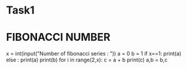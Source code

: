# Task1
# FIBONACCI NUMBER
 x = int(input("Number of fibonacci series : "))
 a = 0
 b = 1
 if x==1:
  print(a)
 else :
  print(a)
  print(b)
  for i in range(2,x):
    c = a + b
    print(c)
    a,b = b,c
    
    
  
